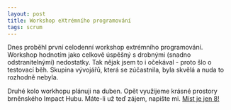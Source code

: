 ```yaml
---
layout: post
title: Workshop eXtrémního programování
tags: scrum
---
```


Dnes proběhl první celodenní workshop extrémního programování. Workshop hodnotím jako celkově
úspěšný s drobnými (snadno odstranitelnými) nedostatky. Tak nějak jsem to i očekával - proto
šlo o testovací běh. Skupina vývojářů, která se zúčastnila, byla skvělá a nuda to rozhodně nebyla.

Druhé kolo workhopu plánuji na duben. Opět využijeme krásné prostory
brněnského Impact Hubu. Máte-li už teď zájem, napište mi. [Míst je jen 8!](/workshop-extremniho-programovani)
